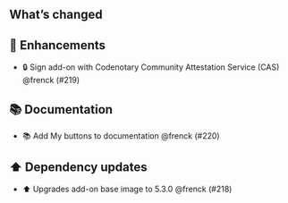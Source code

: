 ## What’s changed

## 🚀 Enhancements

- 🔒 Sign add-on with Codenotary Community Attestation Service (CAS) @frenck (#219)

## 📚 Documentation

- 📚 Add My buttons to documentation @frenck (#220)

## ⬆️ Dependency updates

- ⬆️ Upgrades add-on base image to 5.3.0 @frenck (#218)
